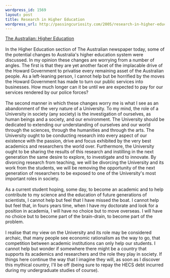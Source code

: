 ```yaml
--- 
wordpress_id: 1569
layout: post
title: Research in Higher Education
wordpress_url: http://passingcuriosity.com/2005/research-in-higher-education/
---
```

<a href="http://www.theaustralian.news.com.au/sectionindex1/0,5745,aushighered%255E%255ETEXT,00.html">The Australian: Higher Education</a><br /><br />In the Higher Education section of The Australian newspaper today, some of the potential changes to Australia's higher education system were discussed. In my opinion these changes are worrying from a number of angles. The first is that they are yet another facet of the implacable drive of the Howard Government to privatise every remaining asset of the Australian people. As a left-leaning person, I cannot help but be horrified by the moves the Howard Government has made to turn our public services into businesses. How much longer can it be until we are expected to pay for our services rendered by our police forces?<br /><br />The second manner in which these changes worry me is what I see as an abandonment of the very nature of a University. To my mind, the role of a University in society (any society) is the investigation of ourselves, as human beings and a society, and our environment. The University should be dedicated to extending our understanding of ourselves and our world through the sciences, through the humanities and through the arts. The University ought to be conducting research into every aspect of our existence with the passion, drive and focus exhibited by the very best academics and researchers the world over. Furthermore, the University ought to be sharing the results of this research and instilling in the next generation the same desire to explore, to investigate and to innovate. By divorcing research from teaching, we will be divorcing the University and its work from the students, we will be removing the opportunity of the next generation of researchers to be exposed to one of the University's most important roles in society.<br /><br />As a current student hoping, some day, to become an academic and to help contribute to my science and the education of future generations of scientists, I cannot help but feel that I have missed the boat. I cannot help but feel that, in fours years time, when I have my doctorate and look for a position in academia, I will have no choice but to move overseas. I will have no choice but to become part of the brain-drain, to become part of the problem.<br /><br />I realise that my view on the University and its role may be considered archaic, that many people see economic rationalism as the way to go, that competition between academic institutions can only help our students. I cannot help but wonder if somewhere there might be a country that supports its academics and researchers and the role they play in society. If things here continue the way that I imagine they will, as soon as I discover this mythical country, I'll be off (being sure to repay the HECS debt incurred during my undergraduate studies of course).
